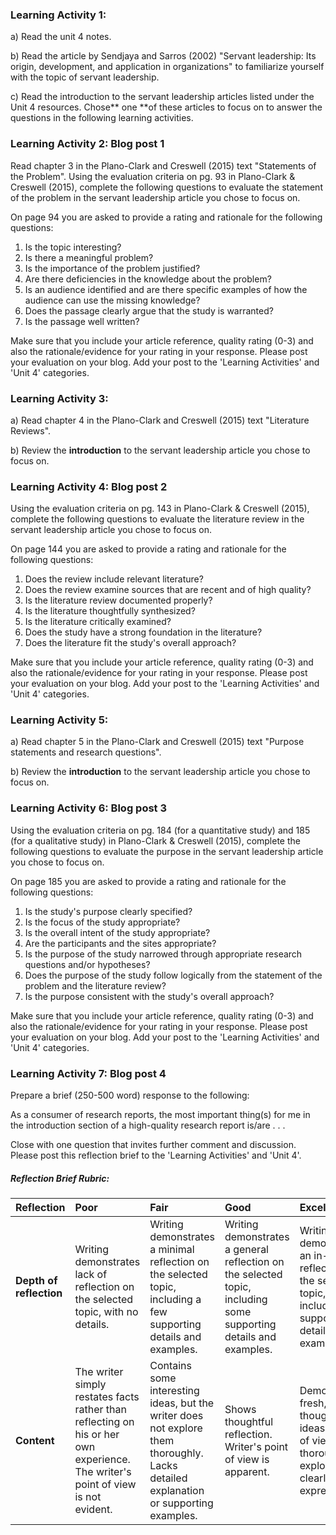 ### Learning Activity 1:

a\) Read the unit 4 notes.

b\) Read the article by Sendjaya and Sarros \(2002\) "Servant leadership: Its origin, development, and application in organizations" to familiarize yourself with the topic of servant leadership.

c\) Read the introduction to the servant leadership articles listed under the Unit 4 resources. Chose** one **of these articles to focus on to answer the questions in the following learning activities.

### Learning Activity 2: Blog post 1

Read chapter 3 in the Plano-Clark and Creswell \(2015\) text "Statements of the Problem". Using the evaluation criteria on pg. 93 in Plano-Clark & Creswell \(2015\), complete the following questions to evaluate the statement of the problem in the servant leadership article you chose to focus on.

On page 94 you are asked to provide a rating and rationale for the following questions:

1. Is the topic interesting?
2. Is there a meaningful problem?
3. Is the importance of the problem justified?
4. Are there deficiencies in the knowledge about the problem?
5. Is an audience identified and are there specific examples of how the audience can use the missing knowledge?
6. Does the passage clearly argue that the study is warranted?
7. Is the passage well written?

Make sure that you include your article reference, quality rating \(0-3\) and also the rationale/evidence for your rating in your response.  Please post your evaluation on your blog.  Add your post to the 'Learning Activities' and 'Unit 4' categories.

### Learning Activity 3:

a\) Read chapter 4 in the Plano-Clark and Creswell \(2015\) text "Literature Reviews".

b\) Review the **introduction** to the servant leadership article you chose to focus on.

### Learning Activity 4: Blog post 2

Using the evaluation criteria on pg. 143 in Plano-Clark & Creswell \(2015\), complete the following questions to evaluate the literature review in the servant leadership article you chose to focus on.

On page 144 you are asked to provide a rating and rationale for the following questions:

1. Does the review include relevant literature?
2. Does the review examine sources that are recent and of high quality?
3. Is the literature review documented properly?
4. Is the literature thoughtfully synthesized?
5. Is the literature critically examined?
6. Does the study have a strong foundation in the literature?
7. Does the literature fit the study's overall approach?

Make sure that you include your article reference, quality rating \(0-3\) and also the rationale/evidence for your rating in your response.  Please post your evaluation on your blog.  Add your post to the 'Learning Activities' and 'Unit 4' categories.

### Learning Activity 5:

a\) Read chapter 5 in the Plano-Clark and Creswell \(2015\) text "Purpose statements and research questions".

b\) Review the **introduction** to the servant leadership article you chose to focus on.

### Learning Activity 6: Blog post 3

Using the evaluation criteria on pg. 184 \(for a quantitative study\) and 185 \(for a qualitative study\) in Plano-Clark & Creswell \(2015\), complete the following questions to evaluate the purpose in the servant leadership article you chose to focus on.

On page 185 you are asked to provide a rating and rationale for the following questions:

1. Is the study's purpose clearly specified?
2. Is the focus of the study appropriate?
3. Is the overall intent of the study appropriate?
4. Are the participants and the sites appropriate?
5. Is the purpose of the study narrowed through appropriate research questions and/or hypotheses?
6. Does the purpose of the study follow logically from the statement of the problem and the literature review?
7. Is the purpose consistent with the study's overall approach?

Make sure that you include your article reference, quality rating \(0-3\) and also the rationale/evidence for your rating in your response.  Please post your evaluation on your blog.  Add your post to the 'Learning Activities' and 'Unit 4' categories.

### Learning Activity 7: Blog post 4

Prepare a brief \(250-500 word\) response to the following:

As a consumer of research reports, the most important thing\(s\) for me in the introduction section of a high-quality research report is/are . . .

Close with one question that invites further comment and discussion. Please post this reflection brief to the 'Learning Activities' and 'Unit 4'.

##### Reflection Brief Rubric:

| Reflection | Poor | Fair | Good | Excellent |
| :--- | :--- | :--- | :--- | :--- |
| **Depth of reflection** | Writing demonstrates lack of reflection on the selected topic, with no details. | Writing demonstrates a minimal reflection on the selected topic, including a few supporting details and examples. | Writing demonstrates a general reflection on the selected topic, including some supporting details and examples. | Writing demonstrates an in-depth reflection on the selected topic, including supporting details and examples. |
| **Content** | The writer simply restates facts rather than reflecting on his or her own experience.  The writer's point of view is not evident. | Contains some interesting ideas, but the writer does not explore them thoroughly.  Lacks detailed explanation or supporting examples. | Shows thoughtful reflection.  Writer's point of view is apparent. | Demonstrates fresh, original thought and ideas.  Point of view is thoroughly explored and clearly expressed. |




